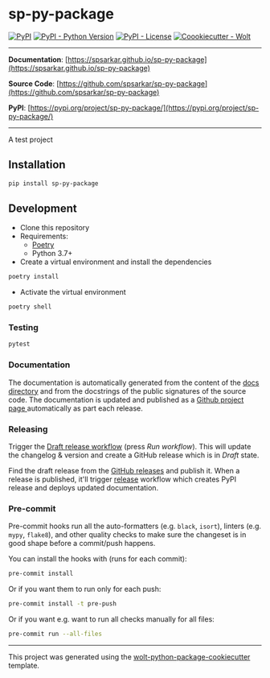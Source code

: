# sp-py-package

[![PyPI](https://img.shields.io/pypi/v/sp-py-package?style=flat-square)](https://pypi.python.org/pypi/sp-py-package/)
[![PyPI - Python Version](https://img.shields.io/pypi/pyversions/sp-py-package?style=flat-square)](https://pypi.python.org/pypi/sp-py-package/)
[![PyPI - License](https://img.shields.io/pypi/l/sp-py-package?style=flat-square)](https://pypi.python.org/pypi/sp-py-package/)
[![Coookiecutter - Wolt](https://img.shields.io/badge/cookiecutter-Wolt-00c2e8?style=flat-square&logo=cookiecutter&logoColor=D4AA00&link=https://github.com/woltapp/wolt-python-package-cookiecutter)](https://github.com/woltapp/wolt-python-package-cookiecutter)


---

**Documentation**: [https://spsarkar.github.io/sp-py-package](https://spsarkar.github.io/sp-py-package)

**Source Code**: [https://github.com/spsarkar/sp-py-package](https://github.com/spsarkar/sp-py-package)

**PyPI**: [https://pypi.org/project/sp-py-package/](https://pypi.org/project/sp-py-package/)

---

A test project

## Installation

```sh
pip install sp-py-package
```

## Development

* Clone this repository
* Requirements:
  * [Poetry](https://python-poetry.org/)
  * Python 3.7+
* Create a virtual environment and install the dependencies

```sh
poetry install
```

* Activate the virtual environment

```sh
poetry shell
```

### Testing

```sh
pytest
```

### Documentation

The documentation is automatically generated from the content of the [docs directory](./docs) and from the docstrings
 of the public signatures of the source code. The documentation is updated and published as a [Github project page
 ](https://pages.github.com/) automatically as part each release.

### Releasing

Trigger the [Draft release workflow](https://github.com/spsarkar/sp-py-package/actions/workflows/draft_release.yml)
(press _Run workflow_). This will update the changelog & version and create a GitHub release which is in _Draft_ state.

Find the draft release from the
[GitHub releases](https://github.com/spsarkar/sp-py-package/releases) and publish it. When
 a release is published, it'll trigger [release](https://github.com/spsarkar/sp-py-package/blob/master/.github/workflows/release.yml) workflow which creates PyPI
 release and deploys updated documentation.

### Pre-commit

Pre-commit hooks run all the auto-formatters (e.g. `black`, `isort`), linters (e.g. `mypy`, `flake8`), and other quality
 checks to make sure the changeset is in good shape before a commit/push happens.

You can install the hooks with (runs for each commit):

```sh
pre-commit install
```

Or if you want them to run only for each push:

```sh
pre-commit install -t pre-push
```

Or if you want e.g. want to run all checks manually for all files:

```sh
pre-commit run --all-files
```

---

This project was generated using the [wolt-python-package-cookiecutter](https://github.com/woltapp/wolt-python-package-cookiecutter) template.
